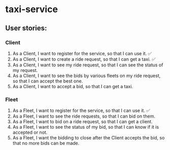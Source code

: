 # taxi-service

## User stories:
### Client
1. As a Client, I want to register for the service, so that I can use it. ✅
2. As a Client, I want to create a ride request, so that I can get a taxi. ✅
3. As a Client, I want to see my ride request, so that I can see the status of my request.
4. As a Client, I want to see the bids by various fleets on my ride request, so that I can accept the best one.
5. As a Client, I want to accept a bid, so that I can get a taxi. 

### Fleet
1. As a Fleet, I want to register for the service, so that I can use it. ✅
2. As a Fleet, I want to see the ride requests, so that I can bid on them.
3. As a Fleet, I want to bid on a ride request, so that I can get a client.
4. As a Fleet, I want to see the status of my bid, so that I can know if it is accepted or not.
5. As a Fleet, I want the bidding to close after the Client accepts the bid, so that no more bids can be made.

